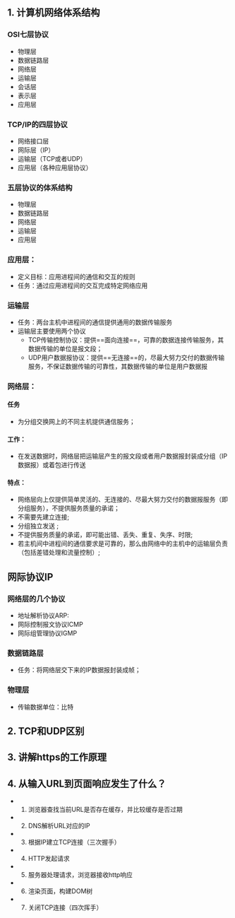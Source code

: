 ## 1. 计算机网络体系结构

### OSI七层协议
- 物理层
- 数据链路层
- 网络层
- 运输层
- 会话层
- 表示层
- 应用层

### TCP/IP的四层协议
- 网络接口层
- 网际层（IP）
- 运输层（TCP或者UDP）
- 应用层（各种应用层协议）

### 五层协议的体系结构
- 物理层
- 数据链路层
- 网络层
- 运输层
- 应用层

### 应用层：
- 定义目标：应用进程间的通信和交互的规则
- 任务：通过应用进程间的交互完成特定网络应用

### 运输层
- 任务：两台主机中进程间的通信提供通用的数据传输服务
- 运输层主要使用两个协议
    - TCP传输控制协议：提供==面向连接==，可靠的数据连接传输服务，其数据传输的单位是报文段；
    - UDP用户数据报协议：提供==无连接==的，尽最大努力交付的数据传输服务，不保证数据传输的可靠性，其数据传输的单位是用户数据报

### 网络层：

#### 任务

- 为分组交换网上的不同主机提供通信服务；


#### 工作：

- 在发送数据时，网络层把运输层产生的报文段或者用户数据报封装成分组（IP数据报）或着包进行传送


#### 特点：

- 网络层向上仅提供简单灵活的、无连接的、尽最大努力交付的数据报服务（即分组服务），不提供服务质量的承诺；
- 不需要先建立连接;
- 分组独立发送 ;
- 不提供服务质量的承诺，即可能出错、丢失、重复、失序、时限;
- 若主机间中进程间的通信要求是可靠的，那么由网络中的主机中的运输层负责（包括差错处理和流量控制）;

## 网际协议IP

### 网络层的几个协议
- 地址解析协议ARP:
- 网际控制报文协议ICMP
- 网际组管理协议IGMP


### 数据链路层

- 任务：将网络层交下来的IP数据报封装成帧；

### 物理层
- 传输数据单位：比特

## 2. TCP和UDP区别

## 3. 讲解https的工作原理


## 4. 从输入URL到页面响应发生了什么？

- 1. 浏览器查找当前URL是否存在缓存，并比较缓存是否过期
- 2. DNS解析URL对应的IP
- 3. 根据IP建立TCP连接（三次握手）
- 4. HTTP发起请求
- 5. 服务器处理请求，浏览器接收http响应
- 6. 渲染页面，构建DOM树
- 7. 关闭TCP连接（四次挥手）